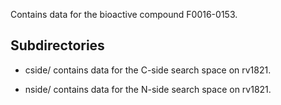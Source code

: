 Contains data for the bioactive compound F0016-0153.

## Subdirectories

- cside/ contains data for the C-side search space on rv1821.

- nside/ contains data for the N-side search space on rv1821.

